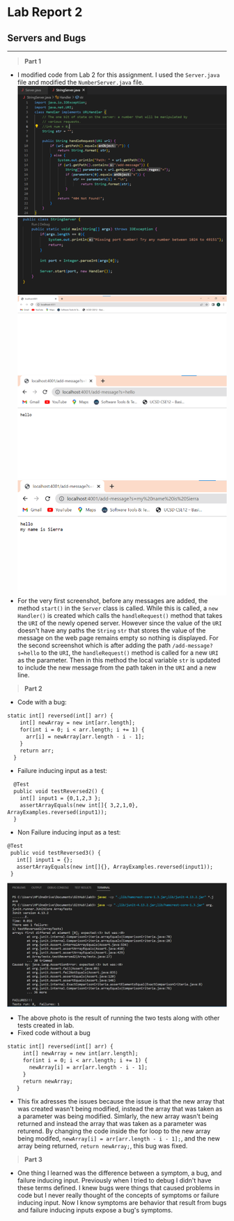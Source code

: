 # **Lab Report 2**
## Servers and Bugs
---
> **Part 1**
- I modified code from Lab 2 for this assignment. I used the `Server.java` file and modified the `NumberServer.java` file.
![Image](codePart1.png)
![Image](codeContinued.png)
![Image](BlankStringServer.png)
![Image](newMessage1.png)
![Image](newMessage2.png)
- For the very first screenshot, before any messages are added, the method `start()` in the `Server` class is called. While this is called, a `new Handler()` is created which calls the `handleRequest()` method that takes the `URI` of the newly opened server. However since the value of the `URI` doesn't have any paths the `String` `str` that stores the value of the message on the web page remains empty so nothing is displayed. For the second screenshot which is after adding the path `/add-message?s=hello` to the `URI`, the `handleRequest()` method is called for a new `URI` as the parameter. Then in this method the local variable `str` is updated to include the new message from the path taken in the `URI` and a new line. 

> **Part 2**
- Code with a bug:
```
static int[] reversed(int[] arr) {
    int[] newArray = new int[arr.length];
    for(int i = 0; i < arr.length; i += 1) {
      arr[i] = newArray[arr.length - i - 1];
    }
    return arr;
  }
  ```
- Failure inducing input as a test: 
```
  @Test
  public void testReversed2() {
    int[] input1 = {0,1,2,3 };
    assertArrayEquals(new int[]{ 3,2,1,0}, ArrayExamples.reversed(input1));
  }
  ```
- Non Failure inducing input as a test:
 ```
 @Test
  public void testReversed3() {
    int[] input1 = {};
    assertArrayEquals(new int[]{}, ArrayExamples.reversed(input1));
  }
  ```
  ![Image](BugTests.png)
 - The above photo is the result of running the two tests along with other tests created in lab. 
 - Fixed code without a bug
```
static int[] reversed(int[] arr) {
     int[] newArray = new int[arr.length];
     for(int i = 0; i < arr.length; i += 1) {
       newArray[i] = arr[arr.length - i - 1];
     }
     return newArray;
   }
  ```
 - This fix adresses the issues because the issue is that the new array that was created wasn't being modified, instead the array that was taken as a parameter was being modified. Simlarly, the new array wasn't being returned and instead the array that was taken as a parameter was returend. By changing the code inside the for loop to the new array being modifed, `newArray[i] = arr[arr.length - i - 1];`, and the new array being returned, `return newArray;`, this bug was fixed. 

> **Part 3**
- One thing I learned was the difference between a symptom, a bug, and failure inducing input. Previously when I tried to debug I didn't have these terms defined. I knew bugs were things that caused problems in code but I never really thought of the concepts of symptoms or failure inducing input. Now I know symptoms are behavior that result from bugs and failure inducing inputs expose a bug's symptoms.

